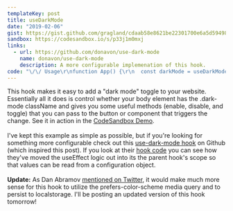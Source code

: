 ```yaml
---
templateKey: post
title: useDarkMode
date: "2019-02-06"
gist: https://gist.github.com/gragland/cdaab58e8621be22301700e6a5d59498
sandbox: https://codesandbox.io/s/p33j1m0mxj
links:
  - url: https://github.com/donavon/use-dark-mode
    name: donavon/use-dark-mode
    description: A more configurable implemenation of this hook.
code: "\/\/ Usage\r\nfunction App() {\r\n  const darkMode = useDarkMode(false);\r\n\r\n  return (\r\n    <div>\r\n      <div className=\"navbar\">\r\n        <Toggle darkMode={darkMode} \/>\r\n      <\/div>\r\n      <Content \/>\r\n    <\/div>\r\n  );\r\n}\r\n\r\n\/\/ Hook\r\nconst className = 'dark-mode';\r\nconst element = global.document.body;\r\n\r\nfunction useDarkMode(initialValue = false){\r\n  \/\/ Enabled state for dark mode\r\n  const [value, setDarkMode] = useState(initialValue);\r\n\r\n  \/\/ Fire off effect that add\/removes dark mode class\r\n  useEffect(\r\n    () => {\r\n      if (value) {\r\n        element.classList.add(className);\r\n      } else {\r\n        element.classList.remove(className);\r\n      }\r\n    },\r\n    [value] \/\/ Only re-call effect when value changes\r\n  );\r\n\r\n  \/\/ Return object containing value and handy methods for changing value\r\n  return {\r\n    value,\r\n    enable: () => setDarkMode(true),\r\n    disable: () => setDarkMode(false),\r\n    toggle: () => setDarkMode(current => !current)\r\n  };\r\n\r\n  \/\/ Alternatively, we could return a [value, setter] array (like useState) ...\r\n  \/\/ ... if we don't care about having enable\/disable\/toggle methods.\r\n  \/\/return [ value, setDarkMode ];\r\n};"
---
```


This hook makes it easy to add a "dark mode" toggle to your website. Essentially all it does is control whether your body element has the .dark-mode className and gives you some useful methods (enable, disable, and toggle) that you can pass to the button or component that triggers the change. See it in action in the [CodeSandbox Demo](https://codesandbox.io/s/p33j1m0mxj).
<br/><br/>
I've kept this example as simple as possible, but if you're looking for something more configurable check out this [use-dark-mode hook](https://github.com/donavon/use-dark-mode) on Github (which inspired this post). If you look at their [hook code](https://github.com/donavon/use-dark-mode/blob/develop/src/index.js) you can see how they've moved the useEffect logic out into its the parent hook's scope so that values can be read from a configuration object.
<br/><br/>
<b>Update:</b> As Dan Abramov [mentioned on Twitter](https://twitter.com/dan_abramov/status/1093272256007098368), it would make much more sense for this hook to utilize the prefers-color-scheme media query and to persist to localstorage. I'll be posting an updated version of this hook tomorrow!
